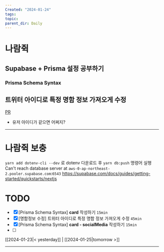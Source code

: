 ```yaml
---
Created: "2024-01-24"
tags: 
topic: 
parent_dir: Daily
---
```

# 나람쥑 
## Supabase + Prisma 설정 공부하기
### Prisma Schema Syntax

## 트위터 아이디로 특정 명함 정보 가져오게 수정
[PR](https://github.com/ramgee-zzik-nabi/application/pull/11)
- 유저 아이디가 같으면 어쩌지? 

----

# 나람쥑 보충
`yarn add dotenv-cli --dev` 로 dotenv 다운로드 후
`yarn db:push` 명령어 실행
Can't reach database server at `aws-0-ap-northeast-2.pooler.supabase.com`:`6543`
https://supabase.com/docs/guides/getting-started/quickstarts/nextjs
# TODO
- [x] [Prisma Schema Syntax] **card** 작성하기 `15min`
- [x] [명함정보 수정] 트위터 아이디로 특정 명함 정보 가져오게 수정 `45min`
- [x] [Prisma Schema Syntax] **card - socialMedia** 작성하기 `15min`
- [ ] 
  
[[2024-01-23|< yesterday]] | [[2024-01-25|tomorrow >]]  
  
---  
